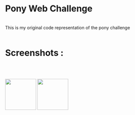 # Pony Web Challenge
<br/>
This is my original code representation of the pony challenge
<br/>
<br/>
<h1>Screenshots :</h1> 
<br />
<br />
<p float="left">
  <img src="https://i.imgur.com/DJzoyEU.png" width=100>
  <img src="https://i.imgur.com/RoyG3GR.png" width=100>
</p>

